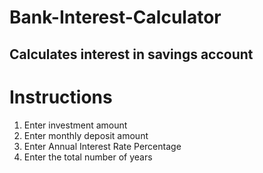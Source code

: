 # Bank-Interest-Calculator
Calculates interest in savings account
---
# Instructions
1. Enter investment amount
2. Enter monthly deposit amount
3. Enter Annual Interest Rate Percentage
4. Enter the total number of years
